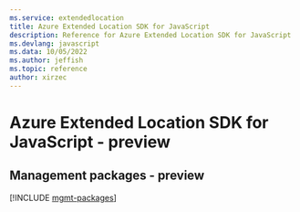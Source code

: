 ```yaml
---
ms.service: extendedlocation
title: Azure Extended Location SDK for JavaScript
description: Reference for Azure Extended Location SDK for JavaScript
ms.devlang: javascript
ms.data: 10/05/2022
ms.author: jeffish
ms.topic: reference
author: xirzec
---
```

# Azure Extended Location SDK for JavaScript - preview

## Management packages - preview
[!INCLUDE [mgmt-packages](extended-location-mgmt-index.md)]